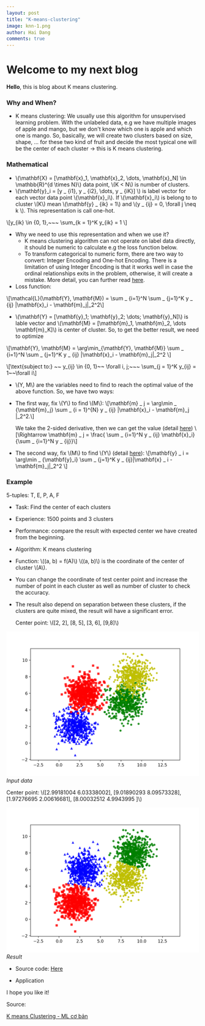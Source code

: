 ```yaml
---
layout: post
title: "K-means-clustering"
image: knn-1.png
author: Hai Dang
comments: true
---
```

# Welcome to my next blog
**Hello**, this is blog about K means clustering.
### Why and When? 
* K means clustering: We usually use this algorithm for unsupervised learning problem. With the unlabeled data, e.g we have multiple images of apple and mango, but we don't know which one is apple and which one is mango. So, basically, we will create two clusters based on size, shape, ... for these two kind of fruit and decide the most typical one will be the center of each cluster -> this is K means clustering.

### Mathematical 
* \\(\mathbf{X} = [\mathbf{x}_1, \mathbf{x}_2, \dots, \mathbf{x}_N] \in \mathbb{R}^{d \times N}\\) data point, \\(K < N\\) is number of clusters. 
* \\(\mathbf{y}_i = [y _ {i1}, y _ {i2}, \dots, y _ {iK}] \\) is label vector for each vector data point \\(\mathbf{x}_i\\). If \\(\mathbf{x}_i\\) is belong to to cluster \\(K\\) mean \\(\mathbf{y} _ {ik} = 1\\) and \\(y _ {ij} = 0, \forall j \neq k \\). This representation is call one-hot. 

\\[y_{ik} \in \{0, 1\},~~~ \sum_{k = 1}^K y_{ik} = 1 \\]
* Why we need to use this representation and when we use it?
  * K means clustering algorithm can not operate on label data directly, it should be numeric to calculate e.g the loss function below. 
  * To transform categorical to numeric form, there are two way to convert: Integer Encoding and One-hot Encoding. There is a limitation of using Integer Encoding is that it works well in case the ordinal relationships exits in the problem, otherwise, it will create a mistake. More detail, you can further read [here](https://machinelearningmastery.com/why-one-hot-encode-data-in-machine-learning/). 
* Loss function: 

\\[\mathcal{L}(\mathbf{Y}, \mathbf{M}) = \sum _ {i=1}^N \sum _ {j=1}^K y _ {ij} \|\mathbf{x}_i - \mathbf{m}_j\|_2^2\\]

* \\(\mathbf{Y} = [\mathbf{y}_1; \mathbf{y}_2; \dots; \mathbf{y}_N]\\) is lable vector and \\(\mathbf{M} = [\mathbf{m}_1, \mathbf{m}_2, \dots \mathbf{m}_K]\\) is center of cluster. So, to get the better result, we need to optimize 
  
\\[\mathbf{Y}, \mathbf{M} = \arg\min_{\mathbf{Y}, \mathbf{M}} \sum _ {i=1}^N \sum _ {j=1}^K y _ {ij} \|\mathbf{x}_i - \mathbf{m}_j\|_2^2 \\]

\\[\text{subject to:} ~~ y_{ij} \in \{0, 1\}~~ \forall i, j;~~~ \sum_{j = 1}^K y_{ij} = 1~~\forall i\\]

* \\(Y, M\\) are the variables need to find to reach the optimal value of the above function. So, we have two ways: 
* The first way, fix \\(Y\\) to find \\(M\\):
\\[\mathbf{m} _ j = \arg\min _ {\mathbf{m}_j} \sum _ {i = 1}^{N} y _ {ij} \|\mathbf{x}_i - \mathbf{m}_j \|_2^2.\\]
 
  We take the 2-sided derivative, then we can get the value (detail [here](https://machinelearningcoban.com/2017/01/01/kmeans/))
\\[\Rightarrow \mathbf{m} _ j = \frac{ \sum _ {i=1}^N y _ {ij} \mathbf{x}_i}{\sum _ {i=1}^N y _ {ij}}\\]

* The second way, fix \\(M\\) to find \\(Y\\) (detail [here](https://machinelearningcoban.com/2017/01/01/kmeans/)):
\\[\mathbf{y} _ i = \arg\min _ {\mathbf{y}_i} \sum _ {j=1}^K y _ {ij}\|\mathbf{x} _ i - \mathbf{m}_j\|_2^2 \\]

### Example
5-tuples: T, E, P, A, F
* Task: Find the center of each clusters
* Experience: 1500 points and 3 clusters
* Performance: compare the result with expected center we have created from the beginning.
* Algorithm: K means clustering
* Function: \\((a, b) = f(A)\\) \\((a, b)\\) is the coordinate of the center of cluster \\(A\\).
* You can change the coordinate of test center point and increase the number of point in each cluster as well as number of cluster to check the accuracy.
* The result also depend on separation between these clusters, if the clusters are quite mixed, the result will have a significant error. 
       
  Center point: \\([2, 2], [8, 5], [3, 6], [9,8]\\)
      
![](../img/k-means-clustering.png)
*Input data*

  Center point: \\([2.99181004 6.03338002], [9.01890293 8.09573328], [1.97276695 2.00616681], [8.00032512 4.9943995 ]\\)
                   
![Result](../img/k-means-clustering-after.png)
*Result*

* Source code: [Here](https://github.com/HaiDang9719/StudyML/blob/master/K_means_clustering/k-meansClusteringex1.py)

* Application 

I hope you like it!

Source: 

[K means Clustering - ML cơ bản](https://machinelearningcoban.com/2017/01/01/kmeans/)
